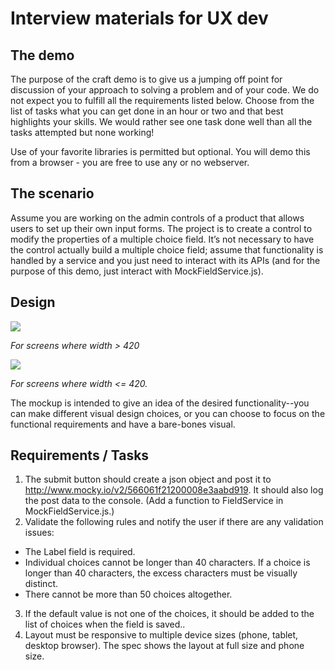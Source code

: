 # Interview materials for UX dev
## The demo
The purpose of the craft demo is to give us a jumping off point for discussion of your approach to solving a problem and of your code.  We do not expect you to fulfill all the requirements listed below.  Choose from the list of tasks what you can get done in an hour or two and that best highlights your skills. We would rather see one task done well than all the tasks attempted but none working!

Use of your favorite libraries is permitted but optional.  You will demo this from a browser - you are free to use any or no webserver.  

## The scenario

Assume you are working on the admin controls of a product that allows users to set up their own input forms. The project is to create a control to modify the properties of a multiple choice field. It’s not necessary to have the control actually build a multiple choice field; assume that functionality is handled by a service and you just need to interact with its APIs (and for the purpose of this demo, just interact with MockFieldService.js). 

## Design
![](https://github.com/ckeswani/ux-dev-interview-materials/blob/master/spec/FieldBuilderRegular.png)

*For screens where width > 420*

![](https://github.com/ckeswani/ux-dev-interview-materials/blob/master/spec/FieldBuilderCompact.png)

*For screens where width <= 420.*

The mockup is intended to give an idea of the desired functionality--you can make different visual design choices, or you can choose to focus on the functional requirements and have a bare-bones visual.

## Requirements / Tasks 
1. The submit button should create a json object and post it to  http://www.mocky.io/v2/566061f21200008e3aabd919.  It should also log the post data to the console.  (Add a function to FieldService in MockFieldService.js.)
2. Validate the following rules and notify the user if there are any validation issues:
  * The Label field is required.
  * Individual choices cannot be longer than 40 characters. If a choice is longer than 40 characters, the excess characters must be visually distinct.
  * There cannot be more than 50 choices altogether.
3. If the default value is not one of the choices, it should be added to the list of choices when the field is saved..
4. Layout must be responsive to multiple device sizes (phone, tablet, desktop browser).  The spec shows the layout at full size and phone size.
